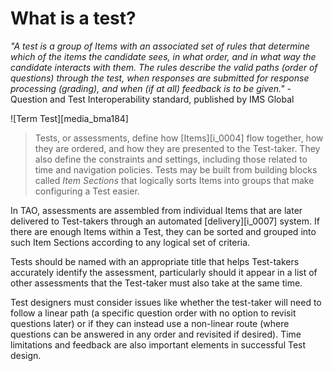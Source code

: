 # What is a test?

*"A test is a group of Items with an associated set of rules that determine which of the items the candidate sees, in what order, and in what way the candidate interacts with them. The rules describe the valid paths (order of questions) through the test, when responses are submitted for response processing (grading), and when (if at all) feedback is to be given."* - Question and Test Interoperability standard, published by IMS Global

![Term Test][media_bma184]

>Tests, or assessments, define how [Items][i_0004] flow together, how they are ordered, and how they are presented to the Test-taker. They also define the constraints and settings, including those related to time and navigation policies. Tests may be built from building blocks called *Item Sections* that logically sorts Items into groups that make configuring a Test easier.

In TAO, assessments are assembled from individual Items that are later delivered to Test-takers through an automated [delivery][i_0007] system. If there are enough Items within a Test, they can be sorted and grouped into such Item Sections according to any logical set of criteria. 

Tests should be named with an appropriate title that helps Test-takers accurately identify the assessment, particularly should it appear in a list of other assessments that the Test-taker must also take at the same time. 

Test designers must consider issues like whether the test-taker will need to follow a linear path (a specific question order with no option to revisit questions later) or if they can instead use a non-linear route (where questions can be answered in any order and revisited if desired). Time limitations and feedback are also important elements in successful Test design.
